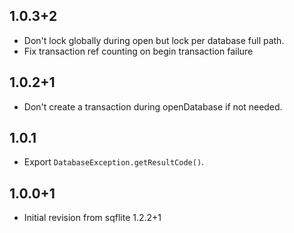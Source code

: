 ## 1.0.3+2

* Don't lock globally during open but lock per database full path.
* Fix transaction ref counting on begin transaction failure
 
## 1.0.2+1

* Don't create a transaction during openDatabase if not needed.

## 1.0.1

* Export `DatabaseException.getResultCode()`.

## 1.0.0+1

* Initial revision from sqflite 1.2.2+1
